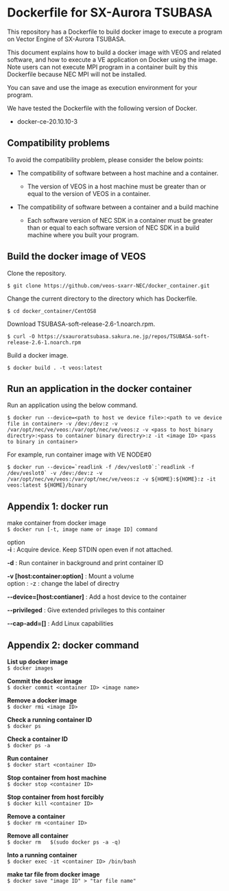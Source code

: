# Dockerfile for SX-Aurora TSUBASA

This repository has a Dockerfile to build docker image to execute a program on Vector Engine of SX-Aurora TSUBASA.

This document explains how to build a docker image with VEOS and related software, and how to execute a VE application on Docker using the image.
Note users can not execute MPI program in a container built by this Dockerfile because NEC MPI will not be installed.

You can save and use the image as execution environment for your program.

We have tested the Dockerfile with the following version of Docker.

* docker-ce-20.10.10-3

## Compatibility problems

To avoid the compatibility problem, please consider the below points:

* The compatibility of software between a host machine and a container.
  * The version of VEOS in a host machine must be greater than or equal to the version of VEOS in a container.

* The compatibility of software between a container and a build machine
  * Each software version of NEC SDK in a container must be greater than or equal to each software version of NEC SDK in a build machine where you built your program.

## Build the docker image of VEOS

Clone the repository.

~~~
$ git clone https://github.com/veos-sxarr-NEC/docker_container.git
~~~

Change the current directory to the directory which has Dockerfile.

~~~
$ cd docker_container/CentOS8
~~~

Download TSUBASA-soft-release-2.6-1.noarch.rpm.

~~~
$ curl -O https://sxauroratsubasa.sakura.ne.jp/repos/TSUBASA-soft-release-2.6-1.noarch.rpm
~~~

Build a docker image.
~~~
$ docker build . -t veos:latest
~~~

## Run an application in the docker container

Run an application using the below command.

~~~
$ docker run --device=<path to host ve device file>:<path to ve device file in container> -v /dev:/dev:z -v /var/opt/nec/ve/veos:/var/opt/nec/ve/veos:z -v <pass to host binary directry>:<pass to container binary directry>:z -it <image ID> <pass to binary in container>
~~~

For example, run container image with VE NODE#0
~~~
$ docker run --device=`readlink -f /dev/veslot0`:`readlink -f /dev/veslot0` -v /dev:/dev:z -v /var/opt/nec/ve/veos:/var/opt/nec/ve/veos:z -v ${HOME}:${HOME}:z -it veos:latest ${HOME}/binary
~~~

## Appendix 1: docker run
make container from docker image  
`$ docker run [-t, image name or image ID] command`  

option  
**-i** : Acquire device. Keep STDIN open even if not attached.  

**-d** : Run container in background and print container ID  

**-v [host:container:option]** : Mount a volume  
    option : -z : change the label of directry  

**--device=[host:contianer]** : Add a host device to the container  

**--privileged** : Give extended privileges to this container  

**--cap-add=[]** : Add Linux capabilities  

## Appendix 2: docker command

**List up docker image**  
`$ docker images`  

**Commit the docker image**  
`$ docker commit <container ID> <image name>`

**Remove a docker image**  
`$ docker rmi <image ID>`  

**Check a running container ID**  
`$ docker ps`  

**Check a container ID**  
`$ docker ps -a`  

**Run container**  
`$ docker start <container ID>`  
  
**Stop container from host machine**  
`$ docker stop <container ID>`  

**Stop container from host forcibly**  
`$ docker kill <container ID>`  

**Remove a container**  
`$ docker rm <container ID>`  

**Remove all container**  
`$ docker rm   $(sudo docker ps -a -q)`  

**Into a running container**  
`$ docker exec -it <container ID> /bin/bash`  

**make tar file from docker image**  
`$ docker save "image ID" > "tar file name"`  
